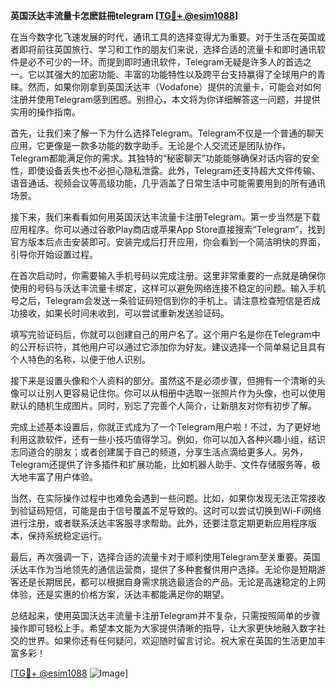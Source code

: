 **英国沃达丰流量卡怎麽註冊telegram [[TG💪+ @esim1088](https://t.me/s/esim1088)]**

在当今数字化飞速发展的时代，通讯工具的选择变得尤为重要。对于生活在英国或者即将前往英国旅行、学习和工作的朋友们来说，选择合适的流量卡和即时通讯软件是必不可少的一环。而提到即时通讯软件，Telegram无疑是许多人的首选之一。它以其强大的加密功能、丰富的功能特性以及跨平台支持赢得了全球用户的青睐。然而，如果你刚拿到英国沃达丰（Vodafone）提供的流量卡，可能会对如何注册并使用Telegram感到困惑。别担心，本文将为你详细解答这一问题，并提供实用的操作指南。

首先，让我们来了解一下为什么选择Telegram。Telegram不仅是一个普通的聊天应用，它更像是一款多功能的数字助手。无论是个人交流还是团队协作，Telegram都能满足你的需求。其独特的“秘密聊天”功能能够确保对话内容的安全性，即使设备丢失也不必担心隐私泄露。此外，Telegram还支持超大文件传输、语音通话、视频会议等高级功能，几乎涵盖了日常生活中可能需要用到的所有通讯场景。

接下来，我们来看看如何用英国沃达丰流量卡注册Telegram。第一步当然是下载应用程序。你可以通过谷歌Play商店或苹果App Store直接搜索“Telegram”，找到官方版本后点击安装即可。安装完成后打开应用，你会看到一个简洁明快的界面，引导你开始设置过程。

在首次启动时，你需要输入手机号码以完成注册。这里非常重要的一点就是确保你使用的号码与沃达丰流量卡绑定，这样可以避免网络连接不稳定的问题。输入手机号之后，Telegram会发送一条验证码短信到你的手机上。请注意检查短信是否成功接收，如果长时间未收到，可以尝试重新发送验证码。

填写完验证码后，你就可以创建自己的用户名了。这个用户名是你在Telegram中的公开标识符，其他用户可以通过它添加你为好友。建议选择一个简单易记且具有个人特色的名称，以便于他人识别。

接下来是设置头像和个人资料的部分。虽然这不是必须步骤，但拥有一个清晰的头像可以让别人更容易记住你。你可以从相册中选取一张照片作为头像，也可以使用默认的随机生成图片。同时，别忘了完善个人简介，让新朋友对你有初步了解。

完成上述基本设置后，你就正式成为了一个Telegram用户啦！不过，为了更好地利用这款软件，还有一些小技巧值得学习。例如，你可以加入各种兴趣小组，结识志同道合的朋友；或者创建属于自己的频道，分享生活点滴给更多人。另外，Telegram还提供了许多插件和扩展功能，比如机器人助手、文件存储服务等，极大地丰富了用户体验。

当然，在实际操作过程中也难免会遇到一些问题。比如，如果你发现无法正常接收到验证码短信，可能是由于信号覆盖不足导致的。这时可以尝试切换到Wi-Fi网络进行注册，或者联系沃达丰客服寻求帮助。此外，还要注意定期更新应用程序版本，保持系统稳定运行。

最后，再次强调一下，选择合适的流量卡对于顺利使用Telegram至关重要。英国沃达丰作为当地领先的通信运营商，提供了多种套餐供用户选择。无论你是短期游客还是长期居民，都可以根据自身需求挑选最适合的产品。无论是高速稳定的上网体验，还是实惠的价格方案，沃达丰都能满足你的期望。

总结起来，使用英国沃达丰流量卡注册Telegram并不复杂，只需按照简单的步骤操作即可轻松上手。希望本文能为大家提供清晰的指导，让大家更快地融入数字社交的世界。如果你还有任何疑问，欢迎随时留言讨论。祝大家在英国的生活更加丰富多彩！

[[TG💪+ @esim1088](https://t.me/s/esim1088) ![Image](https://i.postimg.cc/4NQfJmqS/Snipaste-2025-05-13-00-14-12.png)]